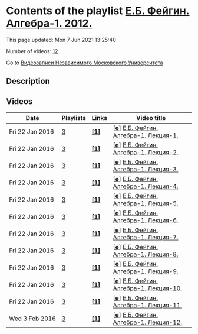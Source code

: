 # Contents of the playlist [Е.Б. Фейгин. Алгебра-1. 2012.](https://www.youtube.com/playlist?list=PLp9ABVh6_x4Gc0Ns4QDTInWuWezbvJv0L)

This page updated: Mon 7 Jun 2021 13:25:40

Number of videos: [12](#videos)

Go to [Видеозаписи Независимого Московского Университета](../README.md)

## Description



## Videos

|Date|Playlists|Links|Video title|
|---|---|---|---|
| Fri&nbsp;22&nbsp;Jan&nbsp;2016 | [3](../playlists/3 "Е.Б. Фейгин. Алгебра-1. 2012.") | [**[1]**](http://ium.mccme.ru/f12/algebra1.html) | [[**e**](https://studio.youtube.com/video/X1-ki7H8aSM/edit "Edit")] [Е.Б. Фейгин. Алгебра-1. Лекция-1.](https://www.youtube.com/watch?v=X1-ki7H8aSM&list=PLp9ABVh6_x4Gc0Ns4QDTInWuWezbvJv0L "Спецкурс Независимого Московского университета.&#013;9 сентября 2012 г., НМУ (Москва, Большой Власьевский пер., 11)&#013;Источник:&#013;http://ium.mccme.ru/f12/algebra1.html") |
| Fri&nbsp;22&nbsp;Jan&nbsp;2016 | [3](../playlists/3 "Е.Б. Фейгин. Алгебра-1. 2012.") | [**[1]**](http://ium.mccme.ru/f12/algebra1.html) | [[**e**](https://studio.youtube.com/video/HQksQUQ7LC4/edit "Edit")] [Е.Б. Фейгин. Алгебра-1. Лекция-2.](https://www.youtube.com/watch?v=HQksQUQ7LC4&list=PLp9ABVh6_x4Gc0Ns4QDTInWuWezbvJv0L "Спецкурс Независимого Московского университета.&#013;17 сентября 2012 г., НМУ (Москва, Большой Власьевский пер., 11)&#013;Источник:&#013;http://ium.mccme.ru/f12/algebra1.html") |
| Fri&nbsp;22&nbsp;Jan&nbsp;2016 | [3](../playlists/3 "Е.Б. Фейгин. Алгебра-1. 2012.") | [**[1]**](http://ium.mccme.ru/f12/algebra1.html) | [[**e**](https://studio.youtube.com/video/besAtfBmjbI/edit "Edit")] [Е.Б. Фейгин. Алгебра-1. Лекция-3.](https://www.youtube.com/watch?v=besAtfBmjbI&list=PLp9ABVh6_x4Gc0Ns4QDTInWuWezbvJv0L "Спецкурс Независимого Московского университета.&#013;24 сентября 2012 г., НМУ (Москва, Большой Власьевский пер., 11)&#013;Источник:&#013;http://ium.mccme.ru/f12/algebra1.html") |
| Fri&nbsp;22&nbsp;Jan&nbsp;2016 | [3](../playlists/3 "Е.Б. Фейгин. Алгебра-1. 2012.") | [**[1]**](http://ium.mccme.ru/f12/algebra1.html) | [[**e**](https://studio.youtube.com/video/tSGfYJii62E/edit "Edit")] [Е.Б. Фейгин. Алгебра-1. Лекция-4.](https://www.youtube.com/watch?v=tSGfYJii62E&list=PLp9ABVh6_x4Gc0Ns4QDTInWuWezbvJv0L "Спецкурс Независимого Московского университета.&#013;1 октября 2012 г., НМУ (Москва, Большой Власьевский пер., 11)&#013;Источник:&#013;http://ium.mccme.ru/f12/algebra1.html") |
| Fri&nbsp;22&nbsp;Jan&nbsp;2016 | [3](../playlists/3 "Е.Б. Фейгин. Алгебра-1. 2012.") | [**[1]**](http://ium.mccme.ru/f12/algebra1.html) | [[**e**](https://studio.youtube.com/video/iLIjw20tnNA/edit "Edit")] [Е.Б. Фейгин. Алгебра-1. Лекция-5.](https://www.youtube.com/watch?v=iLIjw20tnNA&list=PLp9ABVh6_x4Gc0Ns4QDTInWuWezbvJv0L "Спецкурс Независимого Московского университета.&#013;8 октября 2012 г., НМУ (Москва, Большой Власьевский пер., 11)&#013;Источник:&#013;http://ium.mccme.ru/f12/algebra1.html") |
| Fri&nbsp;22&nbsp;Jan&nbsp;2016 | [3](../playlists/3 "Е.Б. Фейгин. Алгебра-1. 2012.") | [**[1]**](http://ium.mccme.ru/f12/algebra1.html) | [[**e**](https://studio.youtube.com/video/bjob8x4WQkY/edit "Edit")] [Е.Б. Фейгин. Алгебра-1. Лекция-6.](https://www.youtube.com/watch?v=bjob8x4WQkY&list=PLp9ABVh6_x4Gc0Ns4QDTInWuWezbvJv0L "Спецкурс Независимого Московского университета.&#013;15 октября 2012 г., НМУ (Москва, Большой Власьевский пер., 11)&#013;Источник:&#013;http://ium.mccme.ru/f12/algebra1.html") |
| Fri&nbsp;22&nbsp;Jan&nbsp;2016 | [3](../playlists/3 "Е.Б. Фейгин. Алгебра-1. 2012.") | [**[1]**](http://ium.mccme.ru/f12/algebra1.html) | [[**e**](https://studio.youtube.com/video/fp_Iu5pLfDQ/edit "Edit")] [Е.Б. Фейгин. Алгебра-1. Лекция-7.](https://www.youtube.com/watch?v=fp_Iu5pLfDQ&list=PLp9ABVh6_x4Gc0Ns4QDTInWuWezbvJv0L "Спецкурс Независимого Московского университета.&#013;22 октября 2012 г., НМУ (Москва, Большой Власьевский пер., 11)&#013;Источник:&#013;http://ium.mccme.ru/f12/algebra1.html") |
| Fri&nbsp;22&nbsp;Jan&nbsp;2016 | [3](../playlists/3 "Е.Б. Фейгин. Алгебра-1. 2012.") | [**[1]**](http://ium.mccme.ru/f12/algebra1.html) | [[**e**](https://studio.youtube.com/video/5Xeq23NLzr8/edit "Edit")] [Е.Б. Фейгин. Алгебра-1. Лекция-8.](https://www.youtube.com/watch?v=5Xeq23NLzr8&list=PLp9ABVh6_x4Gc0Ns4QDTInWuWezbvJv0L "Спецкурс Независимого Московского университета.&#013;29 октября 2012 г., НМУ (Москва, Большой Власьевский пер., 11)&#013;Источник:&#013;http://ium.mccme.ru/f12/algebra1.html") |
| Fri&nbsp;22&nbsp;Jan&nbsp;2016 | [3](../playlists/3 "Е.Б. Фейгин. Алгебра-1. 2012.") | [**[1]**](http://ium.mccme.ru/f12/algebra1.html) | [[**e**](https://studio.youtube.com/video/Gl3vrD8TKaI/edit "Edit")] [Е.Б. Фейгин. Алгебра-1. Лекция-9.](https://www.youtube.com/watch?v=Gl3vrD8TKaI&list=PLp9ABVh6_x4Gc0Ns4QDTInWuWezbvJv0L "Спецкурс Независимого Московского университета.&#013;5 ноября 2012 г., НМУ (Москва, Большой Власьевский пер., 11)&#013;Источник:&#013;http://ium.mccme.ru/f12/algebra1.html") |
| Fri&nbsp;22&nbsp;Jan&nbsp;2016 | [3](../playlists/3 "Е.Б. Фейгин. Алгебра-1. 2012.") | [**[1]**](http://ium.mccme.ru/f12/algebra1.html) | [[**e**](https://studio.youtube.com/video/wCLzcEbUO3I/edit "Edit")] [Е.Б. Фейгин. Алгебра-1. Лекция-10.](https://www.youtube.com/watch?v=wCLzcEbUO3I&list=PLp9ABVh6_x4Gc0Ns4QDTInWuWezbvJv0L "Спецкурс Независимого Московского университета.&#013;12 ноября 2012 г., НМУ (Москва, Большой Власьевский пер., 11)&#013;Источник:&#013;http://ium.mccme.ru/f12/algebra1.html") |
| Fri&nbsp;22&nbsp;Jan&nbsp;2016 | [3](../playlists/3 "Е.Б. Фейгин. Алгебра-1. 2012.") | [**[1]**](http://ium.mccme.ru/f12/algebra1.html) | [[**e**](https://studio.youtube.com/video/aXS9e--480w/edit "Edit")] [Е.Б. Фейгин. Алгебра-1. Лекция-11.](https://www.youtube.com/watch?v=aXS9e--480w&list=PLp9ABVh6_x4Gc0Ns4QDTInWuWezbvJv0L "Спецкурс Независимого Московского университета.&#013;19 ноября 2012 г., НМУ (Москва, Большой Власьевский пер., 11)&#013;Источник:&#013;http://ium.mccme.ru/f12/algebra1.html") |
| Wed&nbsp;3&nbsp;Feb&nbsp;2016 | [3](../playlists/3 "Е.Б. Фейгин. Алгебра-1. 2012.") | [**[1]**](http://ium.mccme.ru/f12/algebra1.html) | [[**e**](https://studio.youtube.com/video/nK1q30bydu4/edit "Edit")] [Е.Б. Фейгин. Алгебра-1. Лекция-12.](https://www.youtube.com/watch?v=nK1q30bydu4&list=PLp9ABVh6_x4Gc0Ns4QDTInWuWezbvJv0L "Спецкурс Независимого Московского университета.&#013;26 ноября 2012 г., НМУ (Москва, Большой Власьевский пер., 11)&#013;Источник:&#013;http://ium.mccme.ru/f12/algebra1.html") |
